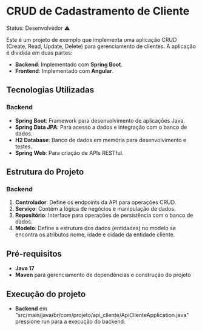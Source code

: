 # CRUD de Cadastramento de Cliente

Status: Desenvolvedor ⚠️


Este é um projeto de exemplo que implementa uma aplicação CRUD (Create, Read, Update, Delete) para gerenciamento de clientes. A aplicação é dividida em duas partes:

- **Backend**: Implementado com **Spring Boot**.
- **Frontend**: Implementado com **Angular**.

## Tecnologias Utilizadas

### Backend
- **Spring Boot**: Framework para desenvolvimento de aplicações Java.
- **Spring Data JPA**: Para acesso a dados e integração com o banco de dados.
- **H2 Database**: Banco de dados em memória para desenvolvimento e testes.
- **Spring Web**: Para criação de APIs RESTful.

## Estrutura do Projeto

### Backend
1. **Controlador**: Define os endpoints da API para operações CRUD.
2. **Serviço**: Contém a lógica de negócios e manipulação de dados.
3. **Repositório**: Interface para operações de persistência com o banco de dados.
4. **Modelo**: Define a estrutura dos dados (entidades) no modelo se encontra os atributos nome, idade e cidade da entidade cliente.


## Pré-requisitos
- **Java 17**
- **Maven** para gerenciamento de dependências e construção do projeto

## Execução do projeto
- **Backend** em "src/main/java/br/com/projeto/api_cliente/ApiClienteApplication.java" pressione run para a execução do backend.
